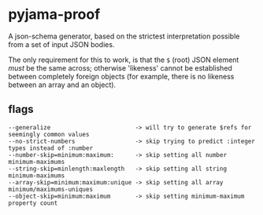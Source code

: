 # pyjama-proof
A json-schema generator, based on the strictest interpretation possible from a set of input JSON bodies.

The only requirement for this to work, is that the `$` (root) JSON element *must* be the same across; otherwise 'likeness' cannot be established between completely foreign objects (for example, there is no likeness between an array and an object).

## flags
```
--generalize                        -> will try to generate $refs for seemingly common values
--no-strict-numbers                 -> skip trying to predict :integer types instead of :number
--number-skip=minimum:maximum:      -> skip setting all number minimum-maximums
--string-skip=minlength:maxlength   -> skip setting all string minimum-maximums
--array-skip=minimum:maximum:unique -> skip setting all array minimum/maximums-uniques
--object-skip=minimum:maximum       -> skip setting minimum-maximum property count
```
